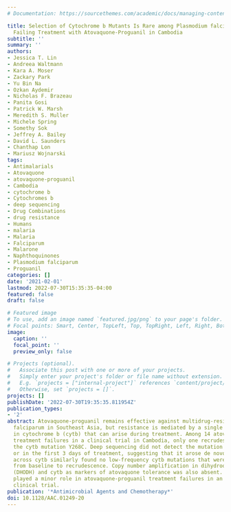 ```yaml
---
# Documentation: https://sourcethemes.com/academic/docs/managing-content/

title: Selection of Cytochrome b Mutants Is Rare among Plasmodium falciparum Patients
  Failing Treatment with Atovaquone-Proguanil in Cambodia
subtitle: ''
summary: ''
authors:
- Jessica T. Lin
- Andreea Waltmann
- Kara A. Moser
- Zackary Park
- Yu Bin Na
- Ozkan Aydemir
- Nicholas F. Brazeau
- Panita Gosi
- Patrick W. Marsh
- Meredith S. Muller
- Michele Spring
- Somethy Sok
- Jeffrey A. Bailey
- David L. Saunders
- Chanthap Lon
- Mariusz Wojnarski
tags:
- Antimalarials
- Atovaquone
- atovaquone-proguanil
- Cambodia
- cytochrome b
- Cytochromes b
- deep sequencing
- Drug Combinations
- drug resistance
- Humans
- malaria
- Malaria
- Falciparum
- Malarone
- Naphthoquinones
- Plasmodium falciparum
- Proguanil
categories: []
date: '2021-02-01'
lastmod: 2022-07-30T15:35:35-04:00
featured: false
draft: false

# Featured image
# To use, add an image named `featured.jpg/png` to your page's folder.
# Focal points: Smart, Center, TopLeft, Top, TopRight, Left, Right, BottomLeft, Bottom, BottomRight.
image:
  caption: ''
  focal_point: ''
  preview_only: false

# Projects (optional).
#   Associate this post with one or more of your projects.
#   Simply enter your project's folder or file name without extension.
#   E.g. `projects = ["internal-project"]` references `content/project/deep-learning/index.md`.
#   Otherwise, set `projects = []`.
projects: []
publishDate: '2022-07-30T19:35:35.811954Z'
publication_types:
- '2'
abstract: Atovaquone-proguanil remains effective against multidrug-resistant Plasmodium
  falciparum in Southeast Asia, but resistance is mediated by a single point mutation
  in cytochrome b (cytb) that can arise during treatment. Among 14 atovaquone-proguanil
  treatment failures in a clinical trial in Cambodia, only one recrudescence harbored
  the cytb mutation Y268C. Deep sequencing did not detect the mutation at baseline
  or in the first 3 days of treatment, suggesting that it arose de novo Further sequencing
  across cytb similarly found no low-frequency cytb mutations that were up-selected
  from baseline to recrudescence. Copy number amplification in dihydroorotate dehydrogenase
  (DHODH) and cytb as markers of atovaquone tolerance was also absent. Cytb mutation
  played a minor role in atovaquone-proguanil treatment failures in an active comparator
  clinical trial.
publication: '*Antimicrobial Agents and Chemotherapy*'
doi: 10.1128/AAC.01249-20
---
```

